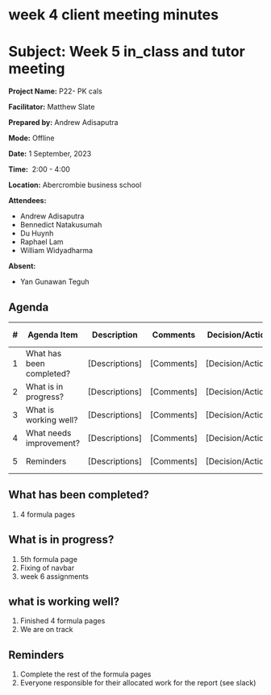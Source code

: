 # week 4 client meeting minutes

# **Subject: Week 5 in_class and tutor meeting**

**Project Name:** P22- PK cals

**Facilitator:** Matthew Slate

**Prepared by:** Andrew Adisaputra

**Mode:** Offline

**Date:** 1 September, 2023

**Time:**  2:00 - 4:00

**Location:** Abercrombie business school

**Attendees:** 

- Andrew Adisaputra
- Bennedict Natakusumah
- Du Huynh
- Raphael Lam
- William Widyadharma

**Absent:**

- Yan Gunawan Teguh

## **Agenda**

| # | Agenda Item | Description | Comments | Decision/Action | Who? | Items for Escalation |
| --- | --- | --- | --- | --- | --- | --- |
| 1 | What has been completed? | [Descriptions] | [Comments] | [Decision/Action] | [Who?] | [Items for Escalation] |
| 2 | What is in progress? | [Descriptions] | [Comments] | [Decision/Action] | [Who?] | [Items for Escalation] |
| 3 | What is working well? | [Descriptions] | [Comments] | [Decision/Action] | [Who?] | [Items for Escalation] |
| 4 | What needs improvement? | [Descriptions] | [Comments] | [Decision/Action] | [Who?] | [Items for Escalation] |
| 5 | Reminders | [Descriptions] | [Comments] | [Decision/Action] | [Who?] | [Items for Escalation] |

## What has been completed?

1. 4 formula pages

## What is in progress?

1. 5th formula page
2. Fixing of navbar
3. week 6 assignments

## what is working well?

1. Finished 4 formula pages
2. We are on track

## Reminders

1. Complete the rest of the formula pages
2. Everyone responsible for their allocated work for the report (see slack)
